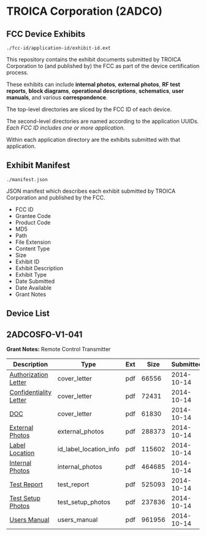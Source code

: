 # TROICA Corporation (2ADCO)
## FCC Device Exhibits

```
./fcc-id/application-id/exhibit-id.ext
```

This repository contains the exhibit documents submitted by TROICA Corporation to (and published by) the FCC as part of the device certification process.

These exhibits can include **internal photos**, **external photos**, **RF test reports**, **block diagrams**, **operational descriptions**, **schematics**, **user manuals**, and various **correspondence**.

The top-level directories are sliced by the FCC ID of each device.

The second-level directories are named according to the application UUIDs. *Each FCC ID includes one or more application.*

Within each application directory are the exhibits submitted with that application. 

## Exhibit Manifest

```
./manifest.json
```

JSON manifest which describes each exhibit submitted by TROICA Corporation and published by the FCC.

- FCC ID
- Grantee Code
- Product Code
- MD5
- Path
- File Extension
- Content Type
- Size
- Exhibit ID
- Exhibit Description
- Exhibit Type
- Date Submitted
- Date Available
- Grant Notes

## Device List
## 2ADCOSFO-V1-041
**Grant Notes:** Remote Control Transmitter

| Description | Type | Ext | Size | Submitted | Available |
| ----------- | ---- | --- | ---- | --------- | --------- |
| [Authorization Letter](2ADCOSFO-V1-041/510e03a7ca7d44710c15ff1bccbef3d0/2417810.pdf) | cover_letter | pdf | 66556 | 2014-10-14 | 2014-10-14 |
| [Confidentiality Letter](2ADCOSFO-V1-041/510e03a7ca7d44710c15ff1bccbef3d0/2417811.pdf) | cover_letter | pdf | 72431 | 2014-10-14 | 2014-10-14 |
| [DOC](2ADCOSFO-V1-041/510e03a7ca7d44710c15ff1bccbef3d0/2417812.pdf) | cover_letter | pdf | 61830 | 2014-10-14 | 2014-10-14 |
| [External Photos](2ADCOSFO-V1-041/510e03a7ca7d44710c15ff1bccbef3d0/2417813.pdf) | external_photos | pdf | 288373 | 2014-10-14 | 2014-10-14 |
| [Label Location](2ADCOSFO-V1-041/510e03a7ca7d44710c15ff1bccbef3d0/2417815.pdf) | id_label_location_info | pdf | 115602 | 2014-10-14 | 2014-10-14 |
| [Internal Photos](2ADCOSFO-V1-041/510e03a7ca7d44710c15ff1bccbef3d0/2417814.pdf) | internal_photos | pdf | 464685 | 2014-10-14 | 2014-10-14 |
| [Test Report](2ADCOSFO-V1-041/510e03a7ca7d44710c15ff1bccbef3d0/2417816.pdf) | test_report | pdf | 525093 | 2014-10-14 | 2014-10-14 |
| [Test Setup Photos](2ADCOSFO-V1-041/510e03a7ca7d44710c15ff1bccbef3d0/2417817.pdf) | test_setup_photos | pdf | 237836 | 2014-10-14 | 2014-10-14 |
| [Users Manual](2ADCOSFO-V1-041/510e03a7ca7d44710c15ff1bccbef3d0/2417818.pdf) | users_manual | pdf | 961956 | 2014-10-14 | 2014-10-14 |
